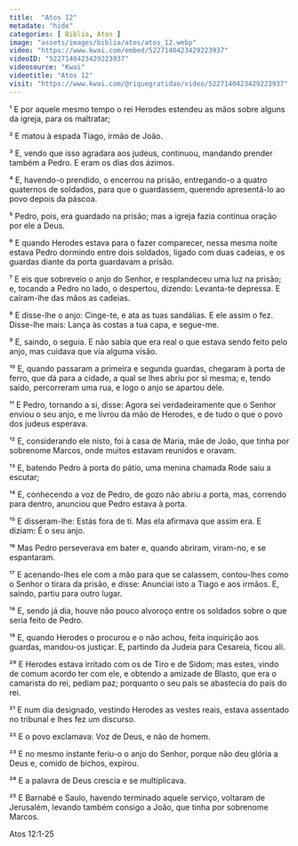 ```yaml
---
title:  "Atos 12"
metadate: "hide"
categories: [ Biblia, Atos ]
image: "assets/images/biblia/atos/atos_12.webp"
video: "https://www.kwai.com/embed/5227140423429223937"
videoID: "5227140423429223937"
videosource: "Kwai"
videotitle: "Atos 12"
visit: "https://www.kwai.com/@riquegratidao/video/5227140423429223937"
---
```



¹ E por aquele mesmo tempo o rei Herodes estendeu as mãos sobre alguns da igreja, para os maltratar;

² E matou à espada Tiago, irmão de João.

³ E, vendo que isso agradara aos judeus, continuou, mandando prender também a Pedro. E eram os dias dos ázimos.

⁴ E, havendo-o prendido, o encerrou na prisão, entregando-o a quatro quaternos de soldados, para que o guardassem, querendo apresentá-lo ao povo depois da páscoa.

⁵ Pedro, pois, era guardado na prisão; mas a igreja fazia contínua oração por ele a Deus.

⁶ E quando Herodes estava para o fazer comparecer, nessa mesma noite estava Pedro dormindo entre dois soldados, ligado com duas cadeias, e os guardas diante da porta guardavam a prisão.

⁷ E eis que sobreveio o anjo do Senhor, e resplandeceu uma luz na prisão; e, tocando a Pedro no lado, o despertou, dizendo: Levanta-te depressa. E caíram-lhe das mãos as cadeias.

⁸ E disse-lhe o anjo: Cinge-te, e ata as tuas sandálias. E ele assim o fez. Disse-lhe mais: Lança às costas a tua capa, e segue-me.

⁹ E, saindo, o seguia. E não sabia que era real o que estava sendo feito pelo anjo, mas cuidava que via alguma visão.

¹⁰ E, quando passaram a primeira e segunda guardas, chegaram à porta de ferro, que dá para a cidade, a qual se lhes abriu por si mesma; e, tendo saído, percorreram uma rua, e logo o anjo se apartou dele.

¹¹ E Pedro, tornando a si, disse: Agora sei verdadeiramente que o Senhor enviou o seu anjo, e me livrou da mão de Herodes, e de tudo o que o povo dos judeus esperava.

¹² E, considerando ele nisto, foi à casa de Maria, mãe de João, que tinha por sobrenome Marcos, onde muitos estavam reunidos e oravam.

¹³ E, batendo Pedro à porta do pátio, uma menina chamada Rode saiu a escutar;

¹⁴ E, conhecendo a voz de Pedro, de gozo não abriu a porta, mas, correndo para dentro, anunciou que Pedro estava à porta.

¹⁵ E disseram-lhe: Estás fora de ti. Mas ela afirmava que assim era. E diziam: É o seu anjo.

¹⁶ Mas Pedro perseverava em bater e, quando abriram, viram-no, e se espantaram.

¹⁷ E acenando-lhes ele com a mão para que se calassem, contou-lhes como o Senhor o tirara da prisão, e disse: Anunciai isto a Tiago e aos irmãos. E, saindo, partiu para outro lugar.

¹⁸ E, sendo já dia, houve não pouco alvoroço entre os soldados sobre o que seria feito de Pedro.

¹⁹ E, quando Herodes o procurou e o não achou, feita inquirição aos guardas, mandou-os justiçar. E, partindo da Judeia para Cesareia, ficou ali.

²⁰ E Herodes estava irritado com os de Tiro e de Sidom; mas estes, vindo de comum acordo ter com ele, e obtendo a amizade de Blasto, que era o camarista do rei, pediam paz; porquanto o seu país se abastecia do país do rei.

²¹ E num dia designado, vestindo Herodes as vestes reais, estava assentado no tribunal e lhes fez um discurso.

²² E o povo exclamava: Voz de Deus, e não de homem.

²³ E no mesmo instante feriu-o o anjo do Senhor, porque não deu glória a Deus e, comido de bichos, expirou.

²⁴ E a palavra de Deus crescia e se multiplicava.

²⁵ E Barnabé e Saulo, havendo terminado aquele serviço, voltaram de Jerusalém, levando também consigo a João, que tinha por sobrenome Marcos. 



Atos 12:1-25

